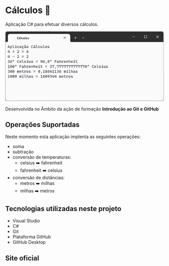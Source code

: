 # Cálculos :1234:

Aplicação C# para efetuar diversos cálculos.

![Aplicação Cálculos](aplicacao-calculos.png)

Desenvolvida no Âmbito da ação de formação **Introdução ao Git e GitHub**

## Operações Suportadas

Neste momento esta aplicação implenta as seguintes operações:
- soma
- subtração
- conversão de temperaturas:
    - celsius :arrow_right: fahrenheit 
    - fahrenheit :arrow_right: celsius
- conversão de distâncias:
    - metros :arrow_right: milhas
    - milhas :arrow_right: metros

## Tecnologias utilizadas neste projeto

- Visual Studio
- C#
- Git
- Plataforma GitHub
- GitHub Desktop

## Site oficial
